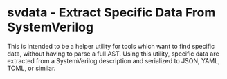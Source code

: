 
svdata - Extract Specific Data From SystemVerilog
=================================================

This is intended to be a helper utility for tools which want to find specific
data, without having to parse a full AST.
Using this utility, specific data are extracted from a SystemVerilog
description and serialized to JSON, YAML, TOML, or similar.
